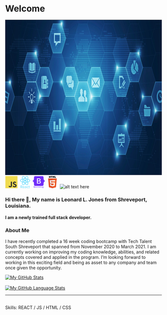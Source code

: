 
<div class="header">
  <h1>Welcome</h1>
 <img src="https://github.com/LLJ3288/LLJ3288/blob/main/techfour.PNG" width="1050" height="500" title="Title of image" alt="alt text here"/> 
 <img src="https://raw.githubusercontent.com/devicons/devicon/master/icons/javascript/javascript-original.svg" width="40" height="40" title="Title of image" alt="alt text here"/>
 <img src="https://raw.githubusercontent.com/devicons/devicon/master/icons/react/react-original-wordmark.svg" width="40" height="40" title="Title of image" alt="alt text here"/>
 <img src="https://raw.githubusercontent.com/devicons/devicon/master/icons/bootstrap/bootstrap-plain-wordmark.svg" width="40" height="40" title="Title of image" alt="alt text here"/>
 <img src="https://raw.githubusercontent.com/devicons/devicon/master/icons/html5/html5-original-wordmark.svg" width="40" height="40" title="Title of image" alt="alt text here"/>
 <img src="https://www.vectorlogo.zone/logos/springio/springio-icon.svg" width="40" height="40" title="Title of image" alt="alt text here"/> 
 </div>
 
###  Hi there 👋, My name is Leonard L. Jones from Shreveport, Louisiana. 
 #### I am a newly trained full stack developer.
  ### About Me
  
I have recently completed a 16 week coding bootcamp with Tech Talent South Shreveport that spanned from November 2020 to March 2021. I am currently working on improving my coding knowledge, abilities, and related concepts covered and applied in the program. I’m looking forward to working in this exciting field and being as asset to any company and team once given the opportunity. 


[![My GitHub Stats](https://github-readme-stats.vercel.app/api/?username=LLJ3288&count_private=true&theme=tokyonight&showicons=true)]()
<br>
<br>
[![My GitHub Language Stats](https://github-readme-stats.vercel.app/api/top-langs/?username=LLJ3288&langs_count=5&theme=tokyonight)]()

<hr>
<br>
Skills:  REACT / JS / HTML / CSS  


<!--
**LLJ3288/LLJ3288** is a ✨ _special_ ✨ repository because its `README.md` (this file) appears on your GitHub profile.


<br>
<br>
<div class="header">
  <h1>Header</h1>
</div>















 



























